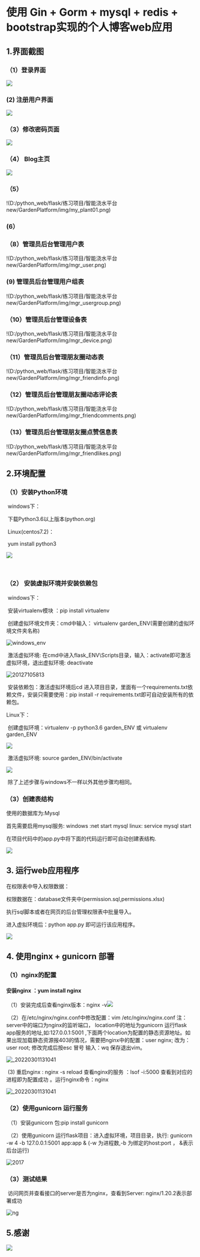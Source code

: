 # 使用 Gin + Gorm + mysql + redis + bootstrap实现的个人博客web应用



## 1.界面截图

### （1）登录界面

![](./img/login.png)

###   (2) 注册用户界面

![](./img/register.png)

### （3）修改密码页面

![](./img/pwd.png.png)

### （4） Blog主页

![](./img/index.png)


### （5）

!(D:/python_web/flask/练习项目/智能浇水平台new/GardenPlatform/img/my_plant01.png)




### (6）

### 	（8）管理员后台管理用户表

​			!(D:/python_web/flask/练习项目/智能浇水平台new/GardenPlatform/img/mgr_user.png)

###       (9) 管理员后台管理用户组表

!(D:/python_web/flask/练习项目/智能浇水平台new/GardenPlatform/img/mgr_usergroup.png)

### （10）管理员后台管理设备表

!(D:/python_web/flask/练习项目/智能浇水平台new/GardenPlatform/img/mgr_device.png)

### （11）管理员后台管理朋友圈动态表

!(D:/python_web/flask/练习项目/智能浇水平台new/GardenPlatform/img/mgr_friendinfo.png)

### （12）管理员后台管理朋友圈动态评论表

!(D:/python_web/flask/练习项目/智能浇水平台new/GardenPlatform/img/mgr_friendcomments.png)

### （13）管理员后台管理朋友圈点赞信息表

!(D:/python_web/flask/练习项目/智能浇水平台new/GardenPlatform/img/mgr_friendlikes.png)



## 2.环境配置



### （1）安装Python环境

​	windows下：

​			下载Python3.6以上版本(python.org)

​	Linux(centos7.2)：

​			yum install python3

![](D:/python_web/flask/练习项目/智能浇水平台new/GardenPlatform/img/py3.png)

​	

### （2） 安装虚拟环境并安装依赖包

​	windows下：

​			安装virtualenv模块 ：pip install virtualenv

​			创建虚拟环境文件夹：cmd中输入： virtualenv garden_ENV(需要创建的虚拟环境文件夹名称)

![windows_env](D:/python_web/flask/练习项目/智能浇水平台new/GardenPlatform/img/windows_env.png)

​			激活虚拟环境: 在cmd中进入flask_ENV\Scripts目录，输入：activate即可激活虚拟环境，退出虚拟环境: deactivate

![20127105813](D:/python_web/flask/练习项目/智能浇水平台new/GardenPlatform/img/windows_env_1.png)

​			安装依赖包：激活虚拟环境后cd 进入项目目录，里面有一个requirements.txt依赖文件，安装只需要使用：pip install -r requirements.txt即可自动安装所有的依赖包。

Linux下：

​			创建虚拟环境：virtualenv -p python3.6 garden_ENV  或 virtualenv garden_ENV

![](D:/python_web/flask/练习项目/智能浇水平台new/GardenPlatform/img/linux_env.png)

​			激活虚拟环境: source garden_ENV/bin/activate

![](D:/python_web/flask/练习项目/智能浇水平台new/GardenPlatform/img/linux_env_1.png)

​			除了上述步骤与windows不一样以外其他步骤均相同。

### （3）创建表结构

使用的数据库为:Mysql  

首先需要启用mysql服务: windows :net start mysql   linux: service mysql start

在项目代码中的app.py中将下面的代码运行即可自动创建表结构.

![](D:/python_web/flask/练习项目/智能浇水平台new/GardenPlatform/img/create_table.png)

## 3. 运行web应用程序

在权限表中导入权限数据：

权限数据在：database文件夹中(permission.sql,permissions.xlsx)

执行sql脚本或者在网页的后台管理权限表中批量导入。

进入虚拟环境后：python app.py 即可运行该应用程序。

![](D:/python_web/flask/练习项目/智能浇水平台new/GardenPlatform/img/run.png)

## 4. 使用nginx + gunicorn 部署

### （1）nginx的配置

####         安装nginx ：yum install nginx

​		（1）安装完成后查看nginx版本：nginx -v![](D:/python_web/flask/练习项目/智能浇水平台new/GardenPlatform/img/nginx_version.png)



​         （2）在/etc/nginx/nginx.conf中修改配置：vim /etc/nginx/nginx.conf    注：server中的端口为nginx的监听端口， location中的地址为gunicorn 运行flask app服务的地址,如:127.0.0.1:5001 ,下面两个location为配置的静态资源地址。如果出现加载静态资源报403的情况，需要把nginx中的配置：user nginx; 改为：user root; 修改完成后按esc 冒号 输入：wq 保存退出vim。

![_20220301131041](D:/python_web/flask/练习项目/智能浇水平台new/GardenPlatform/img/nginx_config.png)

​             (3) 重启nginx : nginx -s reload  查看nginx的服务 ：lsof -i:5000 查看到对应的进程即为配置成功 。运行nginx命令：nginx

![_20220301131041](D:/python_web/flask/练习项目/智能浇水平台new/GardenPlatform/img/nginx_status.png)

### （2）使用gunicorn 运行服务

​			（1）安装gunicorn 包:pip install gunicorn 

​			（2）使用gunicorn 运行flask项目：进入虚拟环境，项目目录，执行: gunicorn -w 4  -b 127.0.0.1:5001 app:app  & (-w 为进程数,-b 为绑定的host:port   ， &表示后台运行)

![2017](D:/python_web/flask/练习项目/智能浇水平台new/GardenPlatform/img/gunicorn.png)



### （3）测试结果

​              访问网页并查看接口的server是否为nginx，查看到Server: nginx/1.20.2表示部署成功

![ng](D:/python_web/flask/练习项目/智能浇水平台new/GardenPlatform/img/test.png)

## 5.感谢

[![](./img/jetbrains.png)](https://www.jetbrains.com/)







